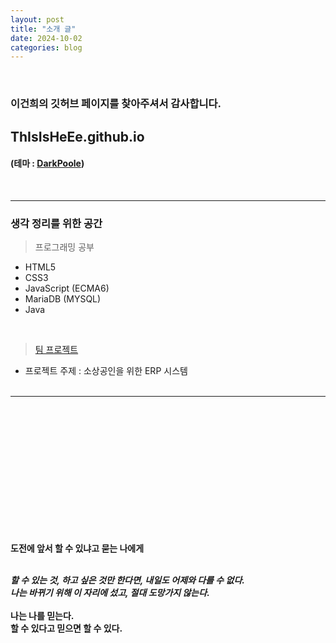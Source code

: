 ```yaml
---
layout: post
title: "소개 글"
date: 2024-10-02
categories: blog
---
```


<br>

### 이건희의 깃허브 페이지를 찾아주셔서 감사합니다.
## ThIsIsHeEe.github.io
#### (테마 : [DarkPoole](/DarkPoole))

<br>

---
    
### 생각 정리를 위한 공간

> 프로그래밍 공부
- HTML5
- CSS3
- JavaScript (ECMA6)
- MariaDB (MYSQL)
- Java
<br>

> [팀 프로젝트](https://github.com/ThIsIsHeEe/TeamProject.git)
* 프로젝트 주제 : 소상공인을 위한 ERP 시스템
<br><br>

---


<br><br><br><br>
<br><br><br><br>
<br><br><br><br>

**도전에 앞서 할 수 있냐고 묻는 나에게**
<br><br>

***할 수 있는 것, 하고 싶은 것만 한다면, 내일도 어제와 다를 수 없다.***<br>
***나는 바뀌기 위해 이 자리에 섰고, 절대 도망가지 않는다.***<br><br>
**나는 나를 믿는다.<br> 할 수 있다고 믿으면 할 수 있다.**